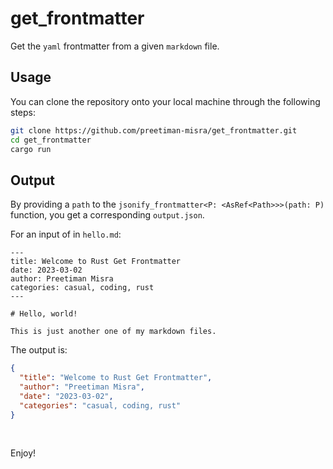 # get_frontmatter

Get the `yaml` frontmatter from a given `markdown` file.

## Usage

You can clone the repository onto your local machine through the following steps:

```zsh
git clone https://github.com/preetiman-misra/get_frontmatter.git
cd get_frontmatter
cargo run
```

## Output

By providing a `path` to the `jsonify_frontmatter<P: <AsRef<Path>>>(path: P)` function, you get
a corresponding `output.json`.

For an input of in `hello.md`:

```commonmark
---
title: Welcome to Rust Get Frontmatter
date: 2023-03-02
author: Preetiman Misra
categories: casual, coding, rust
---

# Hello, world!

This is just another one of my markdown files.
```

The output is:

```json
{
  "title": "Welcome to Rust Get Frontmatter",
  "author": "Preetiman Misra",
  "date": "2023-03-02",
  "categories": "casual, coding, rust"
}
```

<br />

Enjoy!
